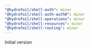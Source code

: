 ```yaml
---
"@hydrofoil/shell-auth": minor
"@hydrofoil/shell-auth-auth0": minor
"@hydrofoil/shell-operations": minor
"@hydrofoil/shell-resources": minor
"@hydrofoil/shell-routing": minor
---
```


Initial version
